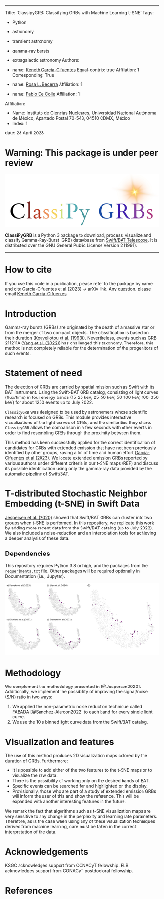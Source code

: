 ---
Title: 'ClassipyGRB: Classifying GRBs with Machine Learning t-SNE'
Tags:
  - Python
  - astronomy
  - transient astronomy
  - gamma-ray bursts
  - extragalactic astronomy
Authors:
  - name: [Keneth Garcia-Cifuentes](https://orcid.org/0009-0001-2607-6359)
    Equal-contrib: true
    Affiliation: 1
    Corresponding: True

  - name: [Rosa L. Becerra](https://orcid.org/0000-0002-0216-3415)
    Affiliation: 1

  - name: [Fabio De Colle](https://orcid.org/0000-0002-3137-4633)
    Affiliation: 1
    
Affiliation:
 - Name: Instituto de Ciencias Nucleares,  Universidad Nacional Autónoma de México, Apartado Postal 70-543, 04510 CDMX, México
 - Index: 1

date: 28 April 2023


# **Warning: This package is under peer review**

![Logo](docs/Animations/images/logo.jpeg)  

**ClassiPyGRB** is a Python 3 package to download, process, visualize and classify Gamma-Ray-Burst (GRB) datavbase from [Swift/BAT Telescope](https://swift.gsfc.nasa.gov/about_swift/bat_desc.html). It is distributed over the GNU General Public License Version 2 (1991).
- - -
# How to cite
If you use this code in a publication, please refer to the package by name and cite [Garcia-Cifuentes et al.(2023)](https://ui.adsabs.harvard.edu/abs/2023arXiv230408666G/abstract) -> [arXiv link](https://arxiv.org/abs/2304.08666). Any question, please email [Keneth Garcia-Cifuentes](mailto:kenet.garcia@correo.nucleares.unam.mx)

# Introduction
Gamma-ray bursts (GRBs) are originated by the death of a massive star or from the merger of two compact objects. The classification is based on their duration ([Kouveliotou et al. (1993)](https://ui.adsabs.harvard.edu/abs/1993ApJ...413L.101K/abstract)). Nevertheless, events such as GRB 211211A ([Yang et al. (2022)](https://ui.adsabs.harvard.edu/abs/2022Natur.612..232Y/abstract)) has challenged this taxonomy.  Therefore, this method is not completely reliable for the determination of the progenitors of such events.

# Statement of need

The detection of GRBs are carried by spatial mission such as Swift with its BAT instrument. Using the Swift-BAT GRB catalog, consisting of light curves (flux/time) in four energy bands (15-25 keV, 25-50 keV, 50-100 keV, 100-350 keV) for about 1250 events up to July 2022.

`ClassipyGRB` was designed to be used by astronomers whose scientific research is focused on GRBs. This module provides interactive visualizations of the light curves of GRBs, and the similarities they share. `ClassipyGRB` allows the comparison in a few seconds with other events in order to find resembling GRBs through the proximity between them.

This method has been successfully applied for the correct identification of candidates for GRBs with extended emission that have not been previously identified by other groups, saving a lot of time and human effort [Garcia-Cifuentes et al.(2023)](https://ui.adsabs.harvard.edu/abs/2023arXiv230408666G/abstract). We locate extended emission GRBs reported by various authors under different criteria in our t-SNE maps (REF) and discuss its possible identification using only the gamma-ray data provided by the automatic pipeline of Swift/BAT. 

# T-distributed Stochastic Neighbor Embedding (t-SNE) in Swift Data

[Jespersen et al. (2020)](https://ui.adsabs.harvard.edu/abs/2020ApJ...896L..20J/abstract) showed that Swift/BAT GRBs can cluster into two groups when t-SNE is performed. In this repository, we replicate this work by adding more recent data from the Swift/BAT catalog (up to July 2022). We also included a noise-reduction and  an interpolation tools for achieving a deeper analysis of these data.

## Dependencies
This repository requires Python 3.8 or high, and the packages from the [``requeriments.txt``](https://github.com/KenethGarcia/GRB_ML/blob/51482eecd01d8bea10a951ba3e9b0b108cea3c08/requirements.txt) file. Other packages will be required optionally in Documentation (i.e., Jupyter).

![t-SNE visualization map obtained for the noise-reduced dataset binned at $64$ ms with $pp=30$. GRBs colored in magenta are classified as Extended Emission by previous works. Image taken from. \label{fig:fig1}](https://github.com/KenethGarcia/ClassiPyGRB/blob/1d0b3e43dd4c200382538ed2a60b695c49d064a4/JOSS_Docs/Figures/EE_analysis.jpg)

# Methodology

We complement the methodology presented in [@Jespersen2020]. Additionally, we implement the possibility of improving the signal/noise (S/N) ratio in two ways:

1. We applied the non-parametric noise reduction technique called FABADA [@Sanchez-Alarcon2022] to each band for every single light curve. 
2. We use the 10 s binned light curve data from the Swift/BAT catalog.

# Visualization and features

The use of this method produces 2D visualization maps colored by the duration of GRBs. Furthermore:

- It is possible to add either of the two features to the t-SNE maps or to visualize the raw data.
- There is the possibility of working only on the desired bands of BAT.
- Specific events can be searched for and highlighted on the display.
- Provisionally, those who are part of a study of extended emission GRBs will inform the user of this and show the reference. This will be expanded with another interesting features in the future.

We remark the fact that algorithms such as t-SNE visualization maps are very sensitive to any change in the perplexity and learning rate parameters. Therefore, as is the case when using any of these visualization techniques derived from machine learning, care must be taken in the correct interpretation of the data.


# Acknowledgements

KSGC acknowledges support from CONACyT fellowship. RLB acknowledges support from CONACyT postdoctoral fellowship.

# References

